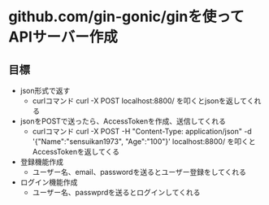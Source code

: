 # github.com/gin-gonic/ginを使ってAPIサーバー作成
## 目標
+ json形式で返す
	+ curlコマンド curl -X POST localhost:8800/ を叩くとjsonを返してくれる
+ jsonをPOSTで送ったら、AccessTokenを作成、送信してくれる
	+ curlコマンド curl -X POST -H "Content-Type: application/json" -d '{"Name":"sensuikan1973", "Age":"100"}' localhost:8800/ を叩くとAccessTokenを返してくる
+ 登録機能作成
	+ ユーザー名、email、passwordを送るとユーザー登録をしてくれる
+ ログイン機能作成
	+ ユーザー名、passwprdを送るとログインしてくれる
